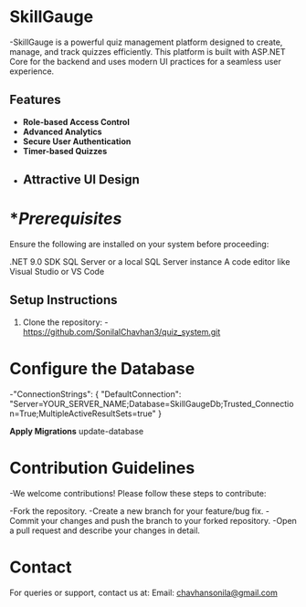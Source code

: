 # **SkillGauge**
-SkillGauge is a powerful quiz management platform designed to create, manage, and track quizzes efficiently. This platform is built with ASP.NET Core for the backend and uses modern UI practices for a seamless user experience.

## **Features**
- **Role-based Access Control**
- **Advanced Analytics**
- **Secure User Authentication**
- **Timer-based Quizzes**
- **Attractive UI Design**
  ---


# **Prerequisites*
Ensure the following are installed on your system before proceeding:

.NET 9.0 SDK 
SQL Server or a local SQL Server instance
A code editor like Visual Studio or VS Code
## **Setup Instructions**

1. Clone the repository:
   -https://github.com/SonilalChavhan3/quiz_system.git
   
# **Configure the Database**
-"ConnectionStrings": {
  "DefaultConnection": "Server=YOUR_SERVER_NAME;Database=SkillGaugeDb;Trusted_Connection=True;MultipleActiveResultSets=true"
}

**Apply Migrations**
update-database

# **Contribution Guidelines**
-We welcome contributions! Please follow these steps to contribute:

-Fork the repository.
-Create a new branch for your feature/bug fix.
-Commit your changes and push the branch to your forked repository.
-Open a pull request and describe your changes in detail.
# **Contact**
For queries or support, contact us at:
Email: chavhansonila@gmail.com
